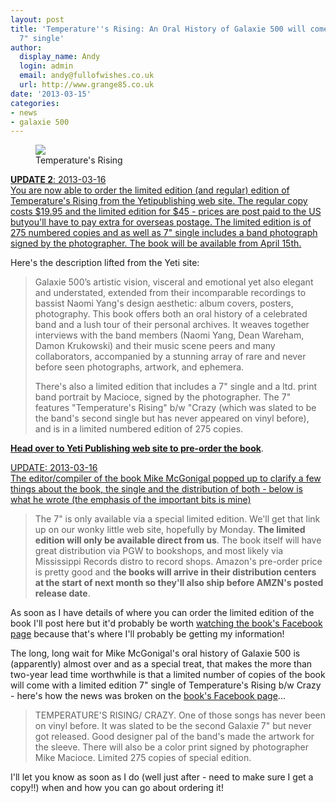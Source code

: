 ```yaml
---
layout: post
title: 'Temperature''s Rising: An Oral History of Galaxie 500 will come with limited
  7" single'
author:
  display_name: Andy
  login: admin
  email: andy@fullofwishes.co.uk
  url: http://www.grange85.co.uk
date: '2013-03-15'
categories:
- news
- galaxie 500
---
```

<p><figure class="caption aligncenter"><img src="https://media.fullofwishes.co.uk/images/misc/temprising_book.jpg" class /><figcaption class="caption-text"> Temperature's Rising</figcaption></figure>
<p><ins datetime="2013-03-17T09:21:22+00:00"><strong>UPDATE 2</strong>: 2013-03-16<br />
You are now able to order the limited edition (and regular) edition of Temperature's Rising from <a href="http://www.yetipublishing.com/">the Yetipublishing web site</a>. The regular copy costs $19.95 and the limited edition for $45 - prices are post paid to the US butyou'll have to pay extra for overseas postage. The limited edition is of 275 numbered copies and as well as 7" single includes a band photograph signed by the photographer. The book will be available from April 15th.</p>
<p>Here's the description lifted from the Yeti site:</p>
<blockquote><p>Galaxie 500’s artistic vision, visceral and emotional yet also elegant and understated, extended from their incomparable recordings to bassist Naomi Yang's design aesthetic: album covers, posters, photography. This book offers both an oral history of a celebrated band and a lush tour of their personal archives. It weaves together interviews with the band members (Naomi Yang, Dean Wareham, Damon Krukowski) and their music scene peers and many collaborators, accompanied by a stunning array of rare and never before seen photographs, artwork, and ephemera.</p>
<p>There's also a limited edition that includes a 7" single and a ltd. print band portrait by Macioce, signed by the photographer. The 7" features "Temperature's Rising" b/w "Crazy (which was slated to be the band's second single but has never appeared on vinyl before), and is in a limited numbered edition of 275 copies.</p></blockquote>
<p><a href="http://www.yetipublishing.com/"><strong>Head over to Yeti Publishing web site to pre-order the book</strong></a>.</ins></p>
<p><ins datetime="2013-03-16T13:11:01+00:00">UPDATE: 2013-03-16<br />
The editor/compiler of the book Mike McGonigal popped up to clarify a few things about the book, the single and the distribution of both - below is what he wrote (the emphasis of the important bits is mine)</p>
<blockquote><p>The 7" is only available via a special limited edition. We'll get that link up on our wonky little web site, hopefully by Monday. <strong>The limited edition will only be available direct from us</strong>. The book itself will have great distribution via PGW to bookshops, and most likely via Mississippi Records distro to record shops. Amazon's pre-order price is pretty good and t<strong>he books will arrive in their distribution centers at the start of next month so they'll also ship before AMZN's posted release date</strong>.</p></blockquote>
<p>As soon as I have details of where you can order the limited edition of the book I'll post here but it'd probably be worth <a href="https://www.facebook.com/pages/Temperatures-Rising-An-Oral-History-of-Galaxie-500/350620948379605">watching the book's Facebook page</a> because that's where I'll probably be getting my information!</ins></p>
<p>The long, long wait for Mike McGonigal's oral history of Galaxie 500 is (apparently) almost over and as a special treat, that makes the more than two-year lead time worthwhile is that a limited number of copies of the book will come with a limited edition 7" single of Temperature's Rising b/w Crazy - here's how the news was broken on the <a href="https://www.facebook.com/pages/Temperatures-Rising-An-Oral-History-of-Galaxie-500/350620948379605">book's Facebook page</a>...</p>
<blockquote><p>TEMPERATURE'S RISING/ CRAZY. One of those songs has never been on vinyl before. It was slated to be the second Galaxie 7" but never got released. Good designer pal of the band's made the artwork for the sleeve. There will also be a color print signed by photographer Mike Macioce. Limited 275 copies of special edition.</p></blockquote>
<p>I'll let you know as soon as I do (well just after - need to make sure I get a copy!!) when and how you can go about ordering it!</p>
